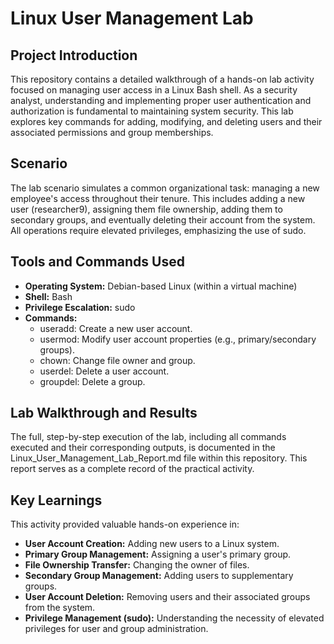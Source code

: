 # **Linux User Management Lab**

## **Project Introduction**

This repository contains a detailed walkthrough of a hands-on lab activity focused on managing user access in a Linux Bash shell. As a security analyst, understanding and implementing proper user authentication and authorization is fundamental to maintaining system security. This lab explores key commands for adding, modifying, and deleting users and their associated permissions and group memberships.

## **Scenario**

The lab scenario simulates a common organizational task: managing a new employee's access throughout their tenure. This includes adding a new user (researcher9), assigning them file ownership, adding them to secondary groups, and eventually deleting their account from the system. All operations require elevated privileges, emphasizing the use of sudo.

## **Tools and Commands Used**

* **Operating System:** Debian-based Linux (within a virtual machine)  
* **Shell:** Bash  
* **Privilege Escalation:** sudo  
* **Commands:**  
  * useradd: Create a new user account.  
  * usermod: Modify user account properties (e.g., primary/secondary groups).  
  * chown: Change file owner and group.  
  * userdel: Delete a user account.  
  * groupdel: Delete a group.

## **Lab Walkthrough and Results**

The full, step-by-step execution of the lab, including all commands executed and their corresponding outputs, is documented in the Linux\_User\_Management\_Lab\_Report.md file within this repository. This report serves as a complete record of the practical activity.

## **Key Learnings**

This activity provided valuable hands-on experience in:

* **User Account Creation:** Adding new users to a Linux system.  
* **Primary Group Management:** Assigning a user's primary group.  
* **File Ownership Transfer:** Changing the owner of files.  
* **Secondary Group Management:** Adding users to supplementary groups.  
* **User Account Deletion:** Removing users and their associated groups from the system.  
* **Privilege Management (sudo):** Understanding the necessity of elevated privileges for user and group administration.
